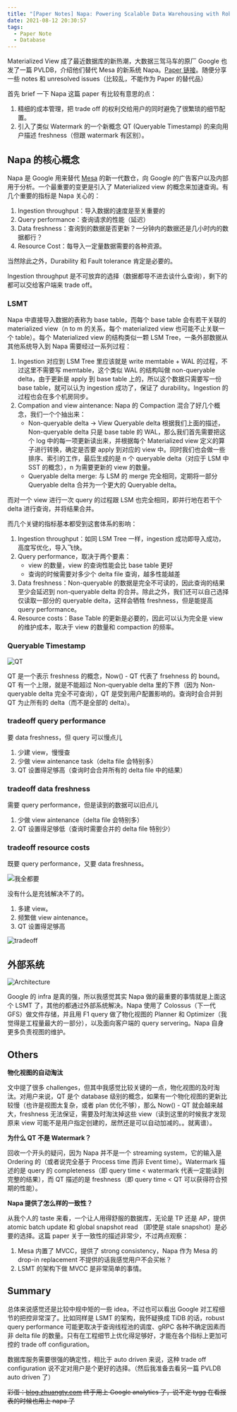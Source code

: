 ```yaml
---
title: "[Paper Notes] Napa: Powering Scalable Data Warehousing with Robust Query Performance at Google"
date: 2021-08-12 20:30:57
tags:
  - Paper Note
  - Database
---
```


Materialized View 成了最近数据库的新热潮，大数据三驾马车的原厂 Google 也发了一篇 PVLDB，介绍他们替代 Mesa 的新系统 Napa。[Paper 链接](http://vldb.org/pvldb/vol14/p2986-sankaranarayanan.pdf)。随便分享一些 notes 和 unresolved issues（比较乱，不能作为 Paper 的替代品）

<!-- more -->

首先 brief 一下 Napa 这篇 paper 有比较有意思的点：

1. 精细的成本管理，把 trade off 的权利交给用户的同时避免了很繁琐的细节配置。
2. 引入了类似 Watermark 的一个新概念 QT (Queryable Timestamp) 的来向用户描述 freshness（但跟 watermark 有区别）。

## Napa 的核心概念

Napa 是 Google 用来替代 [Mesa](https://research.google/pubs/pub42851/) 的新一代数仓，向 Google 的广告客户以及内部用于分析。一个最重要的变更是引入了 Materialized view 的概念来加速查询。有几个重要的指标是 Napa 关心的：

1. Ingestion throughput：导入数据的速度是至关重要的
2. Query performance：查询请求的性能（延迟）
3. Data freshness：查询到的数据是否更新？一分钟内的数据还是几小时内的数据都行？
4. Resource Cost：每导入一定量数据需要的各种资源。

当然除此之外，Durability 和 Fault tolerance 肯定是必要的。

Ingestion throughput 是不可放弃的选择（数据都导不进去谈什么查询），剩下的都可以交给客户端来 trade off。

### LSMT

Napa 中直接导入数据的表称为 base table，而每个 base table 会有若干关联的 materialized view（n to m 的关系，每个 materialized view 也可能不止关联一个 table）。每个 Materialized view 的结构类似一颗 LSM Tree，一条外部数据从其他系统导入到 Napa 需要经过一系列过程：

1. Ingestion
    对应到 LSM Tree 里应该就是 write memtable + WAL 的过程，不过这里不需要写 memtable，这个类似 WAL 的结构叫做 non-queryable delta，由于更新是 apply 到 base table 上的，所以这个数据只需要写一份 base table，就可以认为 ingestion 成功了，保证了 durability。Ingestion 的过程也会在多个机房同步。
2. Compation and view aintenance: Napa 的 Compaction 混合了好几个概念，我们一个个抽出来：
    * Non-queryable delta -> View Queryable delta
        根据我们上面的描述，Non-queryable delta 只是 base table 的 WAL，那么我们首先需要把这个 log 中的每一项更新读出来，并根据每个 Materialized view 定义的算子进行转换，确定是否要 apply 到对应的 view 中。同时我们也会做一些排序、索引的工作，最后生成的是 n 个 queryable delta（对应于 LSM 中 SST 的概念），n 为需要更新的 view 的数量。
    * Queryable delta merge: 与 LSM 的 merge 完全相同，定期将一部分 Queryable delta 合并为一个更大的 Queryable delta。

而对一个 view 进行一次 query 的过程跟 LSM 也完全相同，即并行地在若干个 delta 进行查询，并将结果合并。

而几个关键的指标基本都受到这套体系的影响：

1. Ingestion throughput：如同 LSM Tree 一样，ingestion 成功即导入成功，高度写优化，导入飞快。
2. Query performance，取决于两个要素：
    * view 的数量，view 的查询性能会比 base table 更好
    * 查询的时候需要对多少个 delta file 查询，越多性能越差
3. Data freshness：Non-queryable 的数据是完全不可读的，因此查询的结果至少会延迟到 non-queryable delta 的合并。除此之外，我们还可以自己选择仅读取一部分的 queryable delta，这样会牺牲 freshness，但是能提高 query performance。
4. Resource costs：Base Table 的更新是必要的，因此可以认为完全是 view 的维护成本，取决于 view 的数量和 compaction 的频率。

### Queryable Timestamp

![QT](https://user-images.githubusercontent.com/9161438/129359740-0114a772-9dca-4b06-9480-869001f4dda8.png)

QT 是一个表示 freshness 的概念，Now() - QT 代表了 frsehness 的 bound。QT 有一个上限，就是不能超过 Non-queryable delta 里的下界（因为 Non-queryable delta 完全不可查询），QT 是受到用户配置影响的。查询时会合并到 QT 为止所有的 delta（而不是全部的 delta）。

### tradeoff query performance

要 data freshness，但 query 可以慢点儿

1. 少建 view，慢慢查
2. 少做 view aintenance task（delta file 会特别多）
3. QT 设置得足够高（查询时会合并所有的 delta file 中的结果）

### tradeoff data freshness

需要 query performance，但是读到的数据可以旧点儿

1. 少做 view aintenance（delta file 会特别多）
2. QT 设置得足够低（查询时需要合并的 delta file 特别少）

### tradeoff resource costs

既要 query performance，又要 data freshness。

![我全都要](https://user-images.githubusercontent.com/9161438/129360955-e3701121-8e26-45da-a970-90e40930ae2e.png)

没有什么是充钱解决不了的。

1. 多建 view。
2. 频繁做 view aintenance。
3. QT 设置得足够高


![tradeoff](https://user-images.githubusercontent.com/9161438/129365009-5c3e40a3-6a95-45ff-b4ad-aaec7355038d.png)

## 外部系统

![Architecture](https://user-images.githubusercontent.com/9161438/129364456-ace178bc-ea96-4250-bf4f-ad88a8c299b3.png)

Google 的 infra 是真的强，所以我感觉其实 Napa 做的最重要的事情就是上面这个 LSMT 了，其他的都通过外部系统解决。Napa 使用了 Colossus（下一代 GFS）做文件存储，并且用 F1 query 做了物化视图的 Planner 和 Optimizer（我觉得是工程量最大的一部分），以及面向客户端的 query servering。Napa 自身更多负责视图的维护。

## Others

**物化视图的自动淘汰**

文中提了很多 challenges，但其中我感觉比较关键的一点，物化视图的及时淘汰。对用户来说，QT 是个 database 级别的概念，如果有一个物化视图的更新比较慢（也许是视图太复杂，或者 plan 优化不够），那么 Now() - QT 就会越来越大，freshness 无法保证，需要及时淘汰掉这些 view（读到这里的时候我才发现原来 view 可能不是用户指定创建的，居然还是可以自动加减的。。就离谱）。

**为什么 QT 不是 Watermark？**

回收一个开头的疑问，因为 Napa 并不是一个 streaming system，它的输入是 Ordering 的（或者说完全基于 Process time 而非 Event time）。Watermark 描述的是 query 的 completeness（即 query time < watermark 代表一定能读到完整的结果），而 QT 描述的是 freshness（即 query time < QT 可以获得符合预期的性能）。

**Napa 提供了怎么样的一致性？**

从我个人的 taste 来看，一个让人用得舒服的数据库，无论是 TP 还是 AP，提供 atomic batch update 和 global snapshot read （即使是 stale snapshot）是必要的选择。这篇 paper 关于一致性的描述非常少，不过两点观察：

1. Mesa 内置了 MVCC，提供了 strong consistency，Napa 作为 Mesa 的 drop-in replacement 不提供的话我感觉用户不会买帐？
2. LSMT 的架构下做 MVCC 是非常简单的事情。

## Summary

总体来说感觉还是比较中规中矩的一些 idea，不过也可以看出 Google 对工程细节的把控非常深了。比如同样是 LSMT 的架构，我怀疑换成 TiDB 的话，robust query performance 可能更取决于查询线程池的调度、gRPC 各种不确定因素而非 delta file 的数量。只有在工程细节上优化得足够好，才能在各个指标上更加可控的 trade off configuration。

数据库服务需要很强的确定性，相比于 auto driven 来说，这种 trade off configuration 说不定对用户是个更好的选择。（然后我准备去看另一篇 PVLDB auto driven 了）


~~彩蛋：[blog.zhuangty.com](blog.zhuangty.com) 终于用上 Google analytics 了，说不定 tygg 在看报表的时候也用上 napa 了~~
